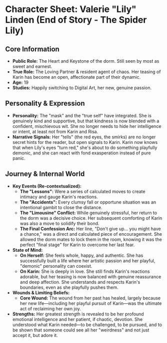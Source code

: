 # Character Sheet: Valerie "Lily" Linden (End of Story - The Spider Lily)

## Core Information
* **Public Role:** The Heart and Keystone of the dorm. Still seen by most as sweet and earnest.
* **True Role:** The Loving Partner & resident agent of chaos. Her teasing of Karin has become an open, affectionate part of their dynamic.
* **Age:** 19
* **Studies:** Happily switching to Digital Art, her new, genuine passion.

## Personality & Expression
* **Personality:** The "mask" and the "true self" have integrated. She is genuinely kind and supportive, but that kindness is now blended with a confident, mischievous wit. She no longer needs to hide her intelligence or intent, at least not from Karin and Risa.
* **Narrative Signals:** Her "tells" (the red eyes, the smirks) are no longer secret hints for the reader, but open signals to Karin. Karin now knows that when Lily's eyes "turn red," she's about to do something playfully demonic, and she can react with fond exasperation instead of pure panic.

## Journey & Internal World
* **Key Events (Re-contextualized):**
    * **The "Lessons":** Were a series of calculated moves to create intimacy and gauge Karin's reactions.
    * **The "Accidents":** Every clumsy fall or opportune situation was an intentional gambit to close the distance.
    * **The "Limousine" Conflict:** While genuinely stressful, her return to the dorm was a decisive choice. Her subsequent comforting of Karin was also a move to solidify their bond.
    * **The Final Confession Arc:** Her line, "Don't give up... you might have a chance," was a direct and calculated piece of encouragement. She allowed the dorm mates to lock them in the room, knowing it was the perfect "final stage" for Karin to overcome her last fear.
* **State of Mind:**
    * **On Herself:** She feels whole, happy, and authentic. She has successfully built a life where her artistic passion and her playful, "demonic" personality can coexist.
    * **On Karin:** She is deeply in love. She still finds Karin's reactions adorable, but her teasing is now balanced with genuine reassurance and deep affection. She understands and respects Karin's boundaries, even as she playfully pushes them.
* **Wounds & Limiting Beliefs:**
    * **Core Wound:** The wound from her past has healed, largely because her new life—including her playful pursuit of Karin—was the ultimate act of reclaiming her own joy.
* **Strengths:** Her greatest strength is revealed to be her profound emotional intelligence and her patient, if chaotic, devotion. She understood what Karin needed—to be challenged, to be pursued, and to be shown that someone could see all her "weirdness" and not just accept it, but adore it.